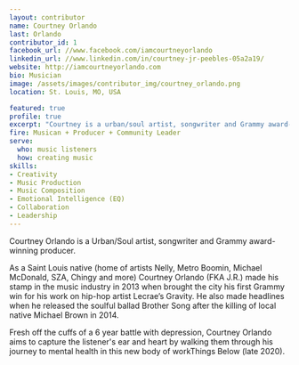```yaml
---
layout: contributor
name: Courtney Orlando
last: Orlando
contributor_id: 1
facebook_url: //www.facebook.com/iamcourtneyorlando
linkedin_url: //www.linkedin.com/in/courtney-jr-peebles-05a2a19/
website: http://iamcourtneyorlando.com
bio: Musician
image: /assets/images/contributor_img/courtney_orlando.png
location: St. Louis, MO, USA

featured: true
profile: true
excerpt: "Courtney is a urban/soul artist, songwriter and Grammy award-winning producer. Career Path: Musican + Producer + Community Leader"
fire: Musican + Producer + Community Leader
serve:
  who: music listeners
  how: creating music
skills:
- Creativity
- Music Production
- Music Composition
- Emotional Intelligence (EQ)
- Collaboration
- Leadership
---
```

Courtney Orlando is a Urban/Soul artist, songwriter and Grammy award-winning producer.

As a Saint Louis native (home of artists Nelly, Metro Boomin, Michael McDonald, SZA, Chingy and more) Courtney Orlando (FKA J.R.) made his stamp in the music industry in 2013 when brought the city his first Grammy win for his work on hip-hop artist Lecrae’s Gravity. He also made headlines when he released the soulful ballad Brother Song after the killing of local native Michael Brown in 2014.
 
Fresh off the cuffs of a 6 year battle with depression, Courtney Orlando aims to capture the listener's ear and heart by walking them through his journey to mental health in this new body of workThings Below (late 2020).